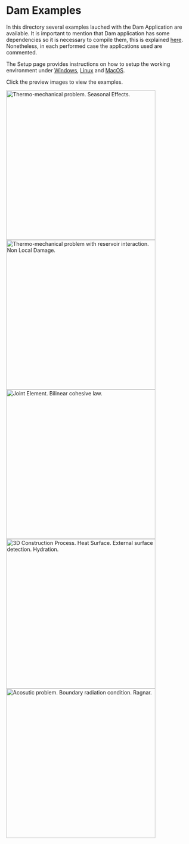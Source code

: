 # Dam Examples

In this directory several examples lauched with the Dam Application are available. It is important to mention that Dam application has some dependencies so it is necessary to compile them, this is explained [here](https://github.com/KratosMultiphysics/Kratos/tree/master/applications/DamApplication). Nonetheless, in each performed case the applications used are commented.

The Setup page provides instructions on how to setup the working environment under [Windows](https://github.com/KratosMultiphysics/Kratos/wiki/Windows-Install), [Linux](https://github.com/KratosMultiphysics/Kratos/wiki/Linux-Build) and [MacOS](https://github.com/KratosMultiphysics/Kratos/wiki/MacOS-Install).

Click the preview images to view the examples.

[<img
  src="https://github.com/KratosMultiphysics/Examples/blob/dam-examples/dam/use_cases/2d_dam_thermo_mechanical/data/2d_thermo_mechanical_summer_post.png?raw=true"
  width="400"
  title="Thermo-mechanical problem. Seasonal Effects.">
](https://github.com/KratosMultiphysics/Examples/tree/dam-examples/dam/use_cases/2d_dam_thermo_mechanical/)
[<img
  src="https://github.com/KratosMultiphysics/Examples/blob/dam-examples/dam/use_cases/2d_dam_thermo_mechanical_with_reservoir/data/2d_thermo_mechanical_reservoir_pressure_post.png?raw=true"
  width="400"
  title="Thermo-mechanical problem with reservoir interaction. Non Local Damage.">
](https://github.com/KratosMultiphysics/Examples/tree/dam-examples/dam/use_cases/2d_dam_thermo_mechanical_with_reservoir/)
[<img
  src="https://github.com/KratosMultiphysics/Examples/blob/dam-examples/dam/use_cases/2d_joint_element/data/2d_joint_post.png?raw=true"
  width="400"
  title="Joint Element. Bilinear cohesive law.">
](https://github.com/KratosMultiphysics/Examples/tree/dam-examples/dam/use_cases/2d_joint_element/)
[<img
  src="https://github.com/KratosMultiphysics/Examples/blob/dam-examples/dam/use_cases/3d_dam_construction/data/3d_dam_construction_alpha_post_103.png?raw=true"
  width="400"
  title="3D Construction Process. Heat Surface. External surface detection. Hydration.">
](https://github.com/KratosMultiphysics/Examples/tree/dam-examples/dam/use_cases/3d_dam_construction/)
[<img
  src="https://github.com/KratosMultiphysics/Examples/blob/dam-examples/dam/use_cases/Acoustic/data/acoustic_post.png?raw=true"
  width="400"
  title="Acosutic problem. Boundary radiation condition. Ragnar.">
](https://github.com/KratosMultiphysics/Examples/tree/dam-examples/dam/use_cases/Acoustic/)